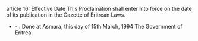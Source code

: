 article 16: Effective Date
This Proclamation shall enter into force on the date of its publication in the Gazette of Eritrean Laws.
<ul>
			<li> - : Done at Asmara, this day of 15th March, 1994
The Government of Eritrea.	<ul>
			</ul></li></ul>